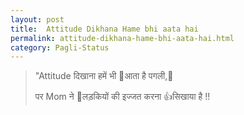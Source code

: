 ```yaml
---
layout: post
title:  Attitude Dikhana Hame bhi aata hai
permalink: attitude-dikhana-hame-bhi-aata-hai.html
category: Pagli-Status
---
```

> "Attitude दिखाना हमें भी 👦आता है पगली,👸
> 
> पर  Mom ने 👸लड़कियों की इज्जत करना 👍सिखाया है !!

